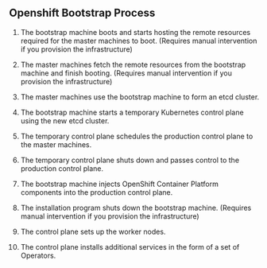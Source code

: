 
## Openshift Bootstrap Process

1. The bootstrap machine boots and starts hosting the remote resources required for the master machines to boot. (Requires manual intervention if you provision the infrastructure)

2. The master machines fetch the remote resources from the bootstrap machine and finish booting. (Requires manual intervention if you provision the infrastructure)

3. The master machines use the bootstrap machine to form an etcd cluster.

4. The bootstrap machine starts a temporary Kubernetes control plane using the new etcd cluster.

5. The temporary control plane schedules the production control plane to the master machines.

6. The temporary control plane shuts down and passes control to the production control plane.

7. The bootstrap machine injects OpenShift Container Platform components into the production control plane.

8. The installation program shuts down the bootstrap machine. (Requires manual intervention if you provision the infrastructure)

9. The control plane sets up the worker nodes.

10. The control plane installs additional services in the form of a set of Operators.

